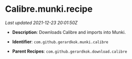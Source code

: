 # Calibre.munki.recipe

_Last updated 2021-12-23 20:01:50Z_

- **Description**: Downloads Calibre and imports into Munki.

- **Identifier**: `com.github.gerardkok.munki.calibre`

- **Parent Recipes**: `com.github.gerardkok.download.calibre`
